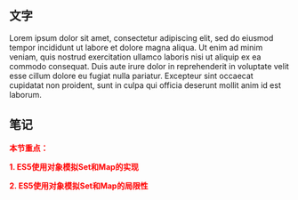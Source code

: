 

## 文字
Lorem ipsum dolor sit amet, consectetur adipiscing elit, sed do eiusmod tempor incididunt ut labore et dolore magna aliqua. Ut enim ad minim veniam, quis nostrud exercitation ullamco laboris nisi ut aliquip ex ea commodo
consequat. Duis aute irure dolor in reprehenderit in voluptate velit esse cillum dolore eu fugiat nulla pariatur. Excepteur sint occaecat cupidatat non proident, sunt in culpa qui officia deserunt mollit anim id est laborum.



## 笔记
<div style="color:red; font-size: 14px;font-weight: bold">
本节重点：
<p>1. ES5使用对象模拟Set和Map的实现</p>
<p>2. ES5使用对象模拟Set和Map的局限性</p>
</div>
